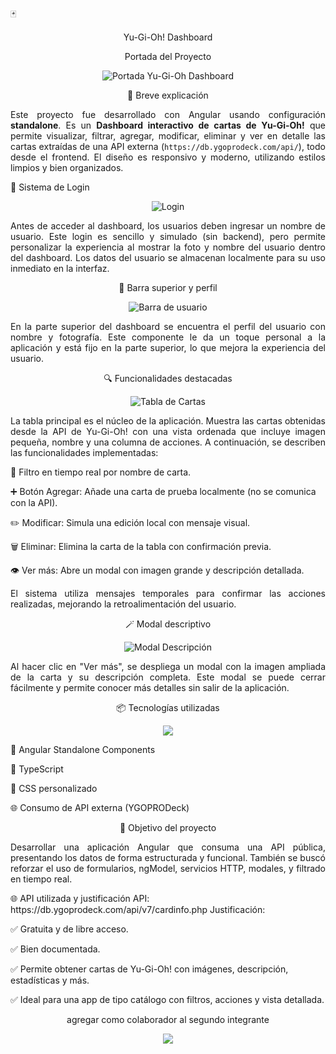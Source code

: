 🃏 <p align="center">Yu-Gi-Oh! Dashboard</p>
<p align="center"> Portada del Proyecto</p>
<p align="center"> <img src="https://github.com/user-attachments/assets/7a1e7243-ee8a-4318-86b5-6af9b7779048" alt="Portada Yu-Gi-Oh Dashboard" /> </p>
<p align="center">📌 Breve explicación</p>
<p align="justify"> Este proyecto fue desarrollado con Angular usando configuración <strong>standalone</strong>. Es un <strong>Dashboard interactivo de cartas de Yu-Gi-Oh!</strong> que permite visualizar, filtrar, agregar, modificar, eliminar y ver en detalle las cartas extraídas de una API externa (<code>https://db.ygoprodeck.com/api/</code>), todo desde el frontend. El diseño es responsivo y moderno, utilizando estilos limpios y bien organizados. </p
<p align="center">🔐 Sistema de Login</p>
<p align="center"> <img src="https://github.com/user-attachments/assets/bdec31e4-c097-4200-90ae-928d91105d93" alt="Login" /> </p> <p align="justify"> Antes de acceder al dashboard, los usuarios deben ingresar un nombre de usuario. Este login es sencillo y simulado (sin backend), pero permite personalizar la experiencia al mostrar la foto y nombre del usuario dentro del dashboard. Los datos del usuario se almacenan localmente para su uso inmediato en la interfaz. </p>                                                                                                                                                                   
<p align="center">🧭 Barra superior y perfil</p>
<p align="center"> <img src="https://github.com/user-attachments/assets/ec05af74-99d6-4f2c-bb45-111353b1e163" alt="Barra de usuario" /> </p> <p align="justify"> En la parte superior del dashboard se encuentra el perfil del usuario con nombre y fotografía. Este componente le da un toque personal a la aplicación y está fijo en la parte superior, lo que mejora la experiencia del usuario. </p>
<p align="center">🔍 Funcionalidades destacadas</p>
<p align="center"> <img src="https://github.com/user-attachments/assets/71b7f7e1-6753-474c-b594-6339c84491dd" alt="Tabla de Cartas" /> </p> <p align="justify"> La tabla principal es el núcleo de la aplicación. Muestra las cartas obtenidas desde la API de Yu-Gi-Oh! con una vista ordenada que incluye imagen pequeña, nombre y una columna de acciones. A continuación, se describen las funcionalidades implementadas: </p>
🔎 Filtro en tiempo real por nombre de carta.

➕ Botón Agregar: Añade una carta de prueba localmente (no se comunica con la API).

✏️ Modificar: Simula una edición local con mensaje visual.

🗑️ Eliminar: Elimina la carta de la tabla con confirmación previa.

👁️ Ver más: Abre un modal con imagen grande y descripción detallada.

<p align="justify"> El sistema utiliza mensajes temporales para confirmar las acciones realizadas, mejorando la retroalimentación del usuario. </p>
<p align="center">🪄 Modal descriptivo</p>
<p align="center"> <img src="https://github.com/user-attachments/assets/78812afc-bc89-4e26-bc71-6659a08ddae8" alt="Modal Descripción" /> </p> <p align="justify"> Al hacer clic en "Ver más", se despliega un modal con la imagen ampliada de la carta y su descripción completa. Este modal se puede cerrar fácilmente y permite conocer más detalles sin salir de la aplicación. </p>
<p align="center">📦 Tecnologías utilizadas</p>
<p align="center"> <img src="https://skillicons.dev/icons?i=angular,typescript,html,css" /> </p>
🔺 Angular Standalone Components

🧠 TypeScript

🎨 CSS personalizado

🌐 Consumo de API externa (YGOPRODeck)

<p align="center">🎯 Objetivo del proyecto</p>
<p align="justify"> Desarrollar una aplicación Angular que consuma una API pública, presentando los datos de forma estructurada y funcional. También se buscó reforzar el uso de formularios, ngModel, servicios HTTP, modales, y filtrado en tiempo real. </p>
🌐 API utilizada y justificación
API: https://db.ygoprodeck.com/api/v7/cardinfo.php
Justificación:

✅ Gratuita y de libre acceso.

✅ Bien documentada.

✅ Permite obtener cartas de Yu-Gi-Oh! con imágenes, descripción, estadísticas y más.

✅ Ideal para una app de tipo catálogo con filtros, acciones y vista detallada.

<p align="center">agregar como colaborador al segundo integrante</p>
<p align="center"> <img src="https://github.com/user-attachments/assets/42edd067-977e-455b-9d55-98aa42c0897c"/> </p>


